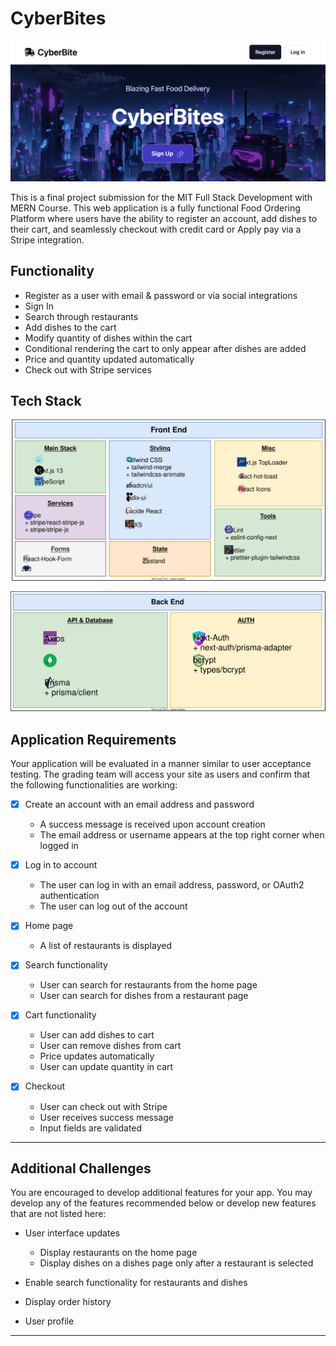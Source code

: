 # CyberBites

![LandingPage](./public/readme/LandingPage.png)

This is a final project submission for the MIT Full Stack Development with MERN Course. This web application is a fully functional Food Ordering Platform where users have the ability to register an account, add dishes to their cart, and seamlessly checkout with credit card or Apply pay via a Stripe integration.

## Functionality

- Register as a user with email & password or via social integrations
- Sign In
- Search through restaurants
- Add dishes to the cart
- Modify quantity of dishes within the cart
- Conditional rendering the cart to only appear after dishes are added
- Price and quantity updated automatically
- Check out with Stripe services

## Tech Stack

![Tech-Stack.Frontend.drawio](./public/readme/Tech-Stack.Frontend.drawio.svg)

![TechStack.backend.drawio](./public/readme/TechStack.backend.drawio.svg)

## Application Requirements

Your application will be evaluated in a manner similar to user acceptance testing. The grading team will access your site as users and confirm that the following functionalities are working:

- [x] Create an account with an email address and password

  - A success message is received upon account creation
  - The email address or username appears at the top right corner when logged in

- [x] Log in to account
  - The user can log in with an email address, password, or OAuth2 authentication
  - The user can log out of the account

- [x] Home page
  - A list of restaurants is displayed

- [x] Search functionality
  - User can search for restaurants from the home page
  - User can search for dishes from a restaurant page

- [x] Cart functionality
  - User can add dishes to cart
  - User can remove dishes from cart
  - Price updates automatically
  - User can update quantity in cart

- [x] Checkout
  - User can check out with Stripe
  - User receives success message
  - Input fields are validated

---

## Additional Challenges

You are encouraged to develop additional features for your app. You may develop any of the features recommended below or develop new features that are not listed here:

- User interface updates

  - Display restaurants on the home page
  - Display dishes on a dishes page only after a restaurant is selected
- Enable search functionality for restaurants and dishes
- Display order history
- User profile

---
